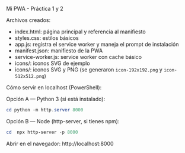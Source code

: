 Mi PWA - Práctica 1 y 2

Archivos creados:
- index.html: página principal y referencia al manifiesto
- styles.css: estilos básicos
- app.js: registra el service worker y maneja el prompt de instalación
- manifest.json: manifiesto de la PWA
- service-worker.js: service worker con cache básico
- icons/: iconos SVG de ejemplo
- icons/: iconos SVG y PNG (se generaron `icon-192x192.png` y `icon-512x512.png`)

Cómo servir en localhost (PowerShell):

Opción A — Python 3 (si está instalado):

```powershell
cd python -m http.server 8000
```

Opción B — Node (http-server, si tienes npm):

```powershell
cd  npx http-server -p 8000
```

Abrir en el navegador: http://localhost:8000

